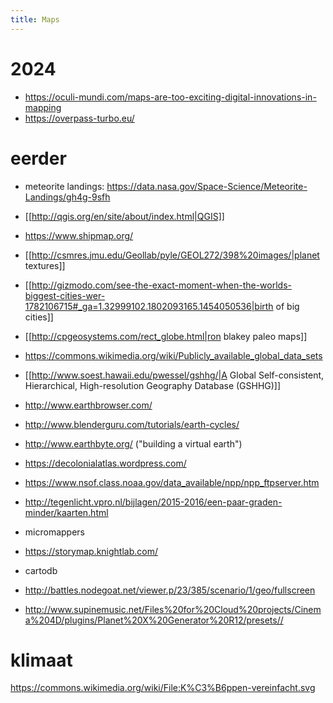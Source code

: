```yaml
---
title: Maps
---
```


# 2024
* https://oculi-mundi.com/maps-are-too-exciting-digital-innovations-in-mapping
* https://overpass-turbo.eu/

# eerder
* meteorite landings: https://data.nasa.gov/Space-Science/Meteorite-Landings/gh4g-9sfh
* [[http://qgis.org/en/site/about/index.html|QGIS]]
* https://www.shipmap.org/
* [[http://csmres.jmu.edu/Geollab/pyle/GEOL272/398%20images/|planet textures]]
* [[http://gizmodo.com/see-the-exact-moment-when-the-worlds-biggest-cities-wer-1782106715#_ga=1.32999102.1802093165.1454050536|birth of big cities]]
* [[http://cpgeosystems.com/rect_globe.html|ron blakey paleo maps]]
* https://commons.wikimedia.org/wiki/Publicly_available_global_data_sets
* [[http://www.soest.hawaii.edu/pwessel/gshhg/|A Global Self-consistent, Hierarchical, High-resolution Geography Database (GSHHG)]]
* http://www.earthbrowser.com/
* http://www.blenderguru.com/tutorials/earth-cycles/
* http://www.earthbyte.org/ ("building a virtual earth")
* https://decolonialatlas.wordpress.com/
* https://www.nsof.class.noaa.gov/data_available/npp/npp_ftpserver.htm

* http://tegenlicht.vpro.nl/bijlagen/2015-2016/een-paar-graden-minder/kaarten.html
* micromappers
* https://storymap.knightlab.com/
* cartodb
* http://battles.nodegoat.net/viewer.p/23/385/scenario/1/geo/fullscreen
* http://www.supinemusic.net/Files%20for%20Cloud%20projects/Cinema%204D/plugins/Planet%20X%20Generator%20R12/presets//

# klimaat
https://commons.wikimedia.org/wiki/File:K%C3%B6ppen-vereinfacht.svg
